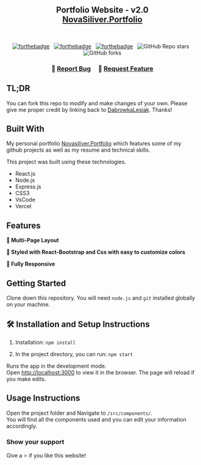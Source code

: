<h2 align="center">
  Portfolio Website - v2.0<br/>
  <a href="https://novasiliver.vercel.app/" target="_blank">NovaSiliver.Portfolio</a>
</h2>

<br/>

<center>

[![forthebadge](https://forthebadge.com/images/badges/built-with-love.svg)](https://forthebadge.com) &nbsp;
[![forthebadge](https://forthebadge.com/images/badges/made-with-javascript.svg)](https://forthebadge.com) &nbsp;
[![forthebadge](https://forthebadge.com/images/badges/open-source.svg)](https://forthebadge.com) &nbsp;
![GitHub Repo stars](https://img.shields.io/github/stars/DabrowkaLesiak/Portfolio?color=red&logo=github&style=for-the-badge) &nbsp;
![GitHub forks](https://img.shields.io/github/forks/DabrowkaLesiak/Portfolio?color=red&logo=github&style=for-the-badge)

</center>

<h3 align="center">
    🔹
    <a href="https://github.com/DabrowkaLesiak/Portfolio/issues">Report Bug</a> &nbsp; &nbsp;
    🔹
    <a href="https://github.com/DabrowkaLesiak/Portfolio/issues">Request Feature</a>
</h3>

## TL;DR

You can fork this repo to modify and make changes of your own. Please give me proper credit by linking back to [DabrowkaLesiak](https://github.com/DabrowkaLesiak/Portfolio). Thanks!

## Built With

My personal portfolio <a href="https://novasiliver.vercel.app/" target="_blank">Novasiliver.Portfolio</a> which features some of my github projects as well as my resume and technical skills.<br/>

This project was built using these technologies.

- React.js
- Node.js
- Express.js
- CSS3
- VsCode
- Vercel

## Features

**📖 Multi-Page Layout**

**🎨 Styled with React-Bootstrap and Css with easy to customize colors**

**📱 Fully Responsive**

## Getting Started

Clone down this repository. You will need `node.js` and `git` installed globally on your machine.

## 🛠 Installation and Setup Instructions

1. Installation: `npm install`

2. In the project directory, you can run: `npm start`

Runs the app in the development mode.\
Open [http://localhost:3000](http://localhost:3000) to view it in the browser.
The page will reload if you make edits.

## Usage Instructions

Open the project folder and Navigate to `/src/components/`. <br/>
You will find all the components used and you can edit your information accordingly.

### Show your support

Give a ⭐ if you like this website!